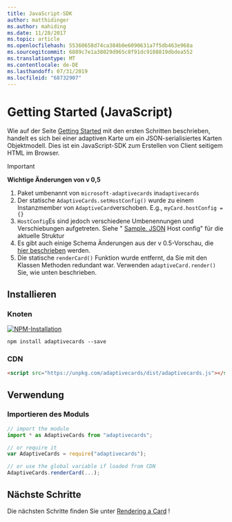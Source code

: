 ```yaml
---
title: JavaScript-SDK
author: matthidinger
ms.author: mahiding
ms.date: 11/28/2017
ms.topic: article
ms.openlocfilehash: 55360658d74ca384b0e6090631a7f5db463e968a
ms.sourcegitcommit: 6889c7e1a38029d965c8f91dc9108819dbdea552
ms.translationtype: MT
ms.contentlocale: de-DE
ms.lasthandoff: 07/31/2019
ms.locfileid: "68732907"
---
```

# <a name="getting-started---javascript"></a>Getting Started (JavaScript)

Wie auf der Seite [Getting Started](../../../authoring-cards/getting-started.md) mit den ersten Schritten beschrieben, handelt es sich bei einer adaptiven Karte um ein JSON-serialisiertes Karten Objektmodell. Dies ist ein JavaScript-SDK zum Erstellen von Client seitigem HTML im Browser.

> [!IMPORTANT]
> **Wichtige Änderungen von v 0,5**
> 
> 1. Paket umbenannt von `microsoft-adaptivecards` in`adaptivecards`
> 1. Der statische `AdaptiveCards.setHostConfig()` wurde zu einem Instanzmember von `AdaptiveCard`verschoben. E.g., `myCard.hostConfig = {}` 
> 1. `HostConfig`Es sind jedoch verschiedene Umbenennungen und Verschiebungen aufgetreten. Siehe " [Sample. JSON](https://github.com/Microsoft/AdaptiveCards/blob/master/samples/HostConfig/sample.json) Host config" für die aktuelle Struktur
> 1. Es gibt auch einige Schema Änderungen aus der v 0.5-Vorschau, die [hier beschrieben](https://github.com/Microsoft/AdaptiveCards/pull/633) werden.
> 1. Die statische `renderCard()` Funktion wurde entfernt, da Sie mit den Klassen Methoden redundant war. Verwenden `adaptiveCard.render()` Sie, wie unten beschrieben. 


## <a name="install"></a>Installieren

### <a name="node"></a>Knoten

[![NPM-Installation](https://img.shields.io/npm/v/adaptivecards.svg)](https://www.npmjs.com/package/adaptivecards)

```console
npm install adaptivecards --save
```

### <a name="cdn"></a>CDN

```html
<script src="https://unpkg.com/adaptivecards/dist/adaptivecards.js"></script>
```

## <a name="usage"></a>Verwendung

### <a name="import-the-module"></a>Importieren des Moduls

```js
// import the module
import * as AdaptiveCards from "adaptivecards";

// or require it
var AdaptiveCards = require("adaptivecards");

// or use the global variable if loaded from CDN
AdaptiveCards.renderCard(...);
```

## <a name="next-steps"></a>Nächste Schritte

Die nächsten Schritte finden Sie unter [Rendering a Card](render-a-card.md) !
